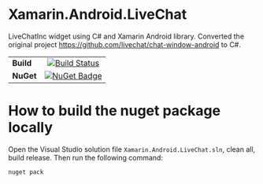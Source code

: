 # Xamarin.Android.LiveChat
LiveChatInc widget using C# and Xamarin Android library.  Converted the original project https://github.com/livechat/chat-window-android to C#.

| | |
| --- |:---:|
| **Build** | [![Build Status](https://dev.azure.com/abnerb86/Xamarin.Android.LiveChat/_apis/build/status/abner86.Xamarin.Android.LiveChat?branchName=master)](https://dev.azure.com/abnerb86/Xamarin.Android.LiveChat/_build/latest?definitionId=1&branchName=master)|
| **NuGet** | [![NuGet Badge](https://buildstats.info/nuget/Xamarin.Android.LiveChat)](https://www.nuget.org/packages/Xamarin.Android.LiveChat/) |

# How to build the nuget package locally

Open the Visual Studio solution file `Xamarin.Android.LiveChat.sln`, clean all, build release. Then run the following command:

```
nuget pack
```
